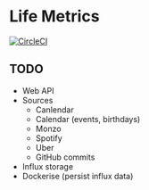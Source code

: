 # Life Metrics

[![CircleCI](https://circleci.com/gh/jemgunay/life-metrics/tree/master.svg?style=svg)](https://circleci.com/gh/jemgunay/life-metrics/tree/master)

## TODO

* Web API
* Sources
  * Canlendar
  * Calendar (events, birthdays)
  * Monzo
  * Spotify
  * Uber
  * GitHub commits
* Influx storage
* Dockerise (persist influx data)